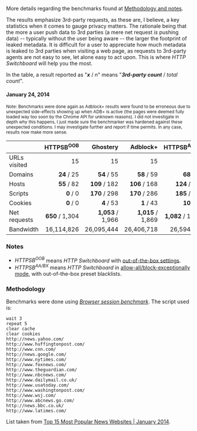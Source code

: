 More details regarding the benchmarks found at [Methodology and notes](/gorhill/httpswitchboard/wiki/Comparative-benchmarks-against-widely-used-blockers:-Methodology-and-notes).

The results emphasize 3rd-party requests, as these are, I believe, a key statistics when it comes to gauge privacy matters. The rationale being that the more a user push data to 3rd parties (a mere net request _is_ pushing data) -- typically without the user being aware -- the larger the footprint of leaked metadata. It is difficult for a user to appreciate how much metadata is leaked to 3rd parties when visiting a web page, as requests to 3rd-party agents are not easy to see, let alone easy to act upon. This is where _HTTP Switchboard_ will help you the most.

In the table, a result reported as "**_x_** / _n_" means "**_3rd-party count_** / _total count_".

#### January 24, 2014

<sup>Note: Benchmarks were done again as Adblock+ results were found to be erroneous due to unexpected side-effects showing up when ADB+ is active (the pages were deemed fully loaded way too soon by the Chrome API for unknown reasons). I did not investigate in depth why this happens, I just made sure the benchmarker was hardened against these unexpected conditions. I may investigate further and report if time permits. In any case, results now make more sense.</sup>

|               | HTTPSB<sup>OOB</sup> | Ghostery          | Adblock+          | HTTPSB<sup>AA/BX</sup> | Disconnect        | No blocker        |
| ------------- | -----------------:| -----------------:| -----------------:| -----------------:| -----------------:| -----------------:|
| URLs visited  |                15 |                15 |                15 |                15 |                15 |                15 |
| Domains       |       **24** / 25 |       **54** / 55 |       **58** / 59 |       **68** / 69 |       **92** / 93 |     **423** / 424 |
| Hosts         |       **55** / 82 |     **109** / 182 |     **106** / 168 |     **124** / 198 |     **160** / 242 |     **638** / 730 |
| Scripts       |         **0** / 0 |     **170** / 298 |     **170** / 286 |     **185** / 324 |     **237** / 391 |     **516** / 676 |
| Cookies       |         **0** / 0 |        **4** / 53 |        **1** / 43 |       **10** / 71 |       **13** / 77 |     **251** / 340 |
| Net requests  |   **650** / 1,304 | **1,053** / 1,966 | **1,015** / 1,869 | **1,082** / 1,985 | **1,110** / 2,143 | **2,171** / 3,172 |
| Bandwidth     |        16,114,826 |        26,095,444 |        26,406,718 |        26,594,165 |       27,388,244  |        30,381,427 |

### Notes
- _HTTPSB<sup>OOB</sup>_ means *HTTP Switchboard* with [out-of-the-box settings](https://github.com/gorhill/httpswitchboard/wiki/How-to-use-HTTP-Switchboard:-Two-opposing-views#the-block-allallow-exceptionally-approach).
- _HTTPSB<sup>AA/BX</sup>_ means *HTTP Switchboard* in [allow-all/block-exceptionally mode](/gorhill/httpswitchboard/wiki/How-to-use-HTTP-Switchboard:-Two-opposing-views#wiki-the-allow-allblock-exceptionally-approach), with out-of-the-box preset blacklists.

### Methodology
Benchmarks were done using [*Browser session benchmark*](https://github.com/gorhill/sessbench). The script used is:
```
wait 3
repeat 5
clear cache
clear cookies
http://news.yahoo.com/
http://www.huffingtonpost.com/
http://www.cnn.com/
http://news.google.com/
http://www.nytimes.com/
http://www.foxnews.com/
http://www.theguardian.com/
http://www.nbcnews.com/
http://www.dailymail.co.uk/
http://www.usatoday.com/
http://www.washingtonpost.com/
http://www.wsj.com/
http://www.abcnews.go.com/
http://news.bbc.co.uk/
http://www.latimes.com/
```

List taken from [Top 15 Most Popular News Websites | January 2014](http://www.ebizmba.com/articles/news-websites).